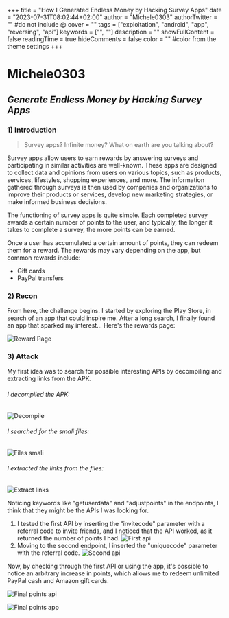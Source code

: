 +++
title = "How I Generated Endless Money by Hacking Survey Apps"
date = "2023-07-31T08:02:44+02:00"
author = "Michele0303"
authorTwitter = "" #do not include @
cover = ""
tags = ["exploitation", "android", "app", "reversing", "api"]
keywords = ["", ""]
description = ""
showFullContent = false
readingTime = true
hideComments = false
color = "" #color from the theme settings
+++

# Michele0303
## _Generate Endless Money by Hacking Survey Apps_

### 1) Introduction
> Survey apps? Infinite money? What on earth are you talking about?

Survey apps allow users to earn rewards by answering surveys and participating in similar activities are well-known. These apps are designed to collect data and opinions from users on various topics, such as products, services, lifestyles, shopping experiences, and more. The information gathered through surveys is then used by companies and organizations to improve their products or services, develop new marketing strategies, or make informed business decisions.

The functioning of survey apps is quite simple. Each completed survey awards a certain number of points to the user, and typically, the longer it takes to complete a survey, the more points can be earned.

Once a user has accumulated a certain amount of points, they can redeem them for a reward. The rewards may vary depending on the app, but common rewards include:

- Gift cards
- PayPal transfers

### 2) Recon

From here, the challenge begins. I started by exploring the Play Store, in search of an app that could inspire me. After a long search, I finally found an app that sparked my interest... Here's the rewards page:

![Reward Page](https://i.imgur.com/yhKv8dh.png)

### 3) Attack

My first idea was to search for possible interesting APIs by decompiling and extracting links from the APK.

###### I decompiled the APK:
![Decompile](https://i.imgur.com/FK9skpx.png)

###### I searched for the smali files:
![Files smali](https://i.imgur.com/qmNgx56.png)

###### I extracted the links from the files:
![Extract links](https://i.imgur.com/Os9IZqV.png)

Noticing keywords like "getuserdata" and "adjustpoints" in the endpoints, I think that they might be the APIs I was looking for.

1. I tested the first API by inserting the "invitecode" parameter with a referral code to invite friends, and I noticed that the API worked, as it returned the number of points I had. ![First api](https://i.imgur.com/9Ko5af1.png)
2. Moving to the second endpoint, I inserted the "uniquecode" parameter with the referral code. ![Second api](https://i.imgur.com/z65Fe8Z.png)

Now, by checking through the first API or using the app, it's possible to notice an arbitrary increase in points, which allows me to redeem unlimited PayPal cash and Amazon gift cards.

![Final points api](https://i.imgur.com/pS2LRIi.png)


![Final points app](https://i.imgur.com/27RnzhQ.png)